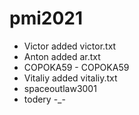 # pmi2021
- Victor added victor.txt
- Anton added ar.txt
- COPOKA59 - COPOKA59
- Vitaliy added vitaliy.txt
- spaceoutlaw3001
- todery -_-
